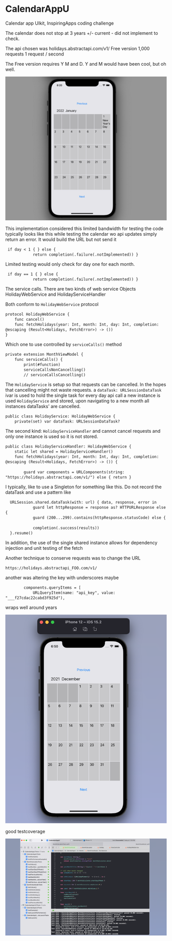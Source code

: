 # CalendarAppU
Calendar app UIkit, InspiringApps coding challenge

The calendar does not stop at 3 years +/- current - did not implement to check.

The api chosen was  holidays.abstractapi.com/v1/
Free version 
1,000 requests
1 request / second

The Free version requires Y M and D.   Y and M would have been cool, but oh well.

![alt text](https://github.com/kerrjo/CalendarAppU/blob/master/Screen%20Shot%202022-01-27%20at%208.21.33%20PM.png)

This implementation considered this limited bandwidth for testing the code typically looks like this while testing the calendar wo api updates
simply return an error. It would build the URL but not send it
```
 if day < 1 { } else {
            return completion(.failure(.notImplemented)) }
```

Limited testing would only check for day one for each month.
```
 if day == 1 { } else {
            return completion(.failure(.notImplemented)) }
```
The service calls. There are two kinds of web service Objects HolidayWebService and HolidayServiceHandler

Both conform to `HolidayWebService` protocol
```
protocol HolidayWebService {
    func cancel()
    func fetchHolidays(year: Int, month: Int, day: Int, completion: @escaping (Result<Holidays, FetchError>) -> ())
}
```
Which one to use controlled by `serviceCalls()` method

```
private extension MonthViewModel {
    func serviceCalls() {
        print(#function)
        serviceCallsNonCancelling()
        // serviceCallsCancelling()
```

The `HolidayService` is setup so that requests can be cancelled. In the hopes that cancelling might not waste requests. a `dataTask: URLSessionDataTask` ivar is used to hold the single task for every day api call a new instance is used `HolidayService` and stored, upon navigating to a new month all instances dataTasks' are cancelled.
```
public class HolidayService: HolidayWebService {
    private(set) var dataTask: URLSessionDataTask?
```

The second kind: `HolidayServiceHandler` and cannot cancel requests and only one instance is used so it is not stored. 
 
```
public class HolidayServiceHandler: HolidayWebService {
    static let shared = HolidayServiceHandler()
    func fetchHolidays(year: Int, month: Int, day: Int, completion: @escaping (Result<Holidays, FetchError>) -> ()) {
        
        guard var components = URLComponents(string: "https://holidays.abstractapi.com/v1/") else { return }
```

I typically, like to use a Singleton for something like this. Do not record the dataTask and use a pattern like 
```
  URLSession.shared.dataTask(with: url) { data, response, error in
            guard let httpResponse = response as? HTTPURLResponse else {
            guard (200...299).contains(httpResponse.statusCode) else {
            
            completion(.success(results))
  }.resume()
```
In addition, the use of the single shared instance allows for dependency injection and unit testing of the fetch

Another technique to conserve requests was to change the URL
```
https://holidays.abstractapi_FOO.com/v1/
```
another was altering the key with underscores maybe
```
        components.queryItems = [
            URLQueryItem(name: "api_key", value: "___f27cdac22cabd3f925d"),
```

wraps well around years

![alt text](https://github.com/kerrjo/CalendarAppU/blob/master/Screen%20Shot%202022-01-27%20at%206.57.45%20PM.png)

good testcoverage

![alt text](https://github.com/kerrjo/CalendarAppU/blob/master/Screen%20Shot%202022-01-27%20at%208.11.00%20PM.png)
